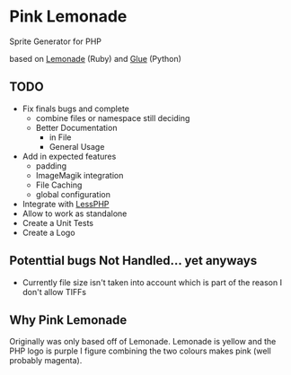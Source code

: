 Pink Lemonade
=============

Sprite Generator for PHP

based on [Lemonade](https://github.com/hagenburger/lemonade/tree/master) (Ruby) and [Glue](https://github.com/jorgebastida/glue) (Python)


TODO
-------
* Fix finals bugs and complete
    + combine files or namespace still deciding
    + Better Documentation
        + in File
        + General Usage
* Add in expected features
    + padding
    + ImageMagik integration
    + File Caching
    + global configuration
* Integrate with [LessPHP](http://leafo.net/lessphp/)
* Allow to work as standalone
* Create a Unit Tests
* Create a Logo

Potenttial bugs Not Handled... yet anyways
-------
* Currently file size isn't taken into account which is part of the reason I don't allow TIFFs

Why Pink Lemonade
-------
Originally was only based off of Lemonade.  Lemonade is yellow and the PHP logo is purple I figure combining the two colours makes pink (well probably magenta).